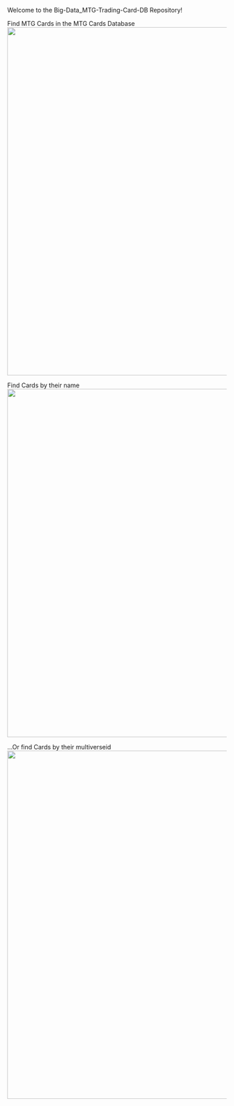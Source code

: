 Welcome to the Big-Data_MTG-Trading-Card-DB Repository!

Find MTG Cards in the MTG Cards Database <br>
<img src="https://user-images.githubusercontent.com/75852544/205651858-9bf0bbb1-538d-43d5-abeb-b16e5ce63db7.png" width=800>

Find Cards by their name <br>
<img src="https://user-images.githubusercontent.com/75852544/205652079-9c6f7a23-599a-4d5b-88a0-bfc0f82ec6e2.png" width=800>

...Or find Cards by their multiverseid <br>
<img src="https://user-images.githubusercontent.com/75852544/205653192-f382ea05-e11a-48dc-9409-b4f155950355.png" width=800>
